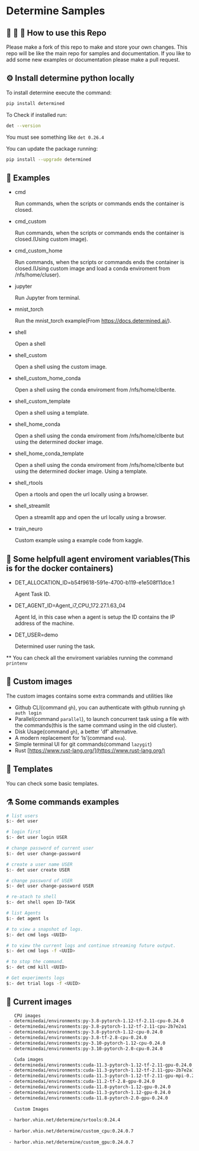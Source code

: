 # Determine Samples

## :octopus: :balloon: :firecracker: How to use this Repo

Please make a fork of this repo to make and store your own changes. This repo will be like the main repo for samples and documentation.
If you like to add some new examples or documentation please make a pull request.

## :gear: Install determine python locally

To install determine execute the command:

```bash
pip install determined
```

To Check if installed run:

```bash
det --version
```

You must see something like  `det 0.26.4`

You can update the package running:

```bash
pip install --upgrade determined
```

## :rocket: Examples

- cmd

    Run commands, when the scripts or commands ends the container is closed.

- cmd_custom

    Run commands, when the scripts or commands ends the container is closed.(Using custom image).

- cmd_custom_home

    Run commands, when the scripts or commands ends the container is closed.(Using custom image and load a conda enviroment from /nfs/home/cluser).

- jupyter

    Run Jupyter from terminal.

- mnist_torch

    Run the mnist_torch example(From <https://docs.determined.ai/>).

- shell

    Open a shell

- shell_custom

    Open a shell using the custom image.

- shell_custom_home_conda

    Open a shell using the conda enviroment from /nfs/home/clbente.

- shell_custom_template

    Open a shell using a template.

- shell_home_conda

    Open a shell using the conda enviroment from /nfs/home/clbente but using the determined docker image.

- shell_home_conda_template

    Open a shell using the conda enviroment from /nfs/home/clbente but using the determined docker image.
    Using a template.

- shell_rtools

    Open a rtools and open the url locally using a browser.

- shell_streamlit

    Open a streamlit app and open the url locally using a browser.

- train_neuro

    Custom example using a example code from kaggle.

## :dart: Some helpfull agent enviroment variables(This is for the docker containers)

- DET_ALLOCATION_ID=b54f9618-591e-4700-b119-e1e508f11dce.1

    Agent Task ID.

- DET_AGENT_ID=Agent_i7_CPU_172.27.1.63_04

    Agent Id, in this case when a agent is setup the ID contains the IP address of the machine.

- DET_USER=demo

    Determined user runing the task.

** You can check all the enviroment variables running the command `printenv`

## :dizzy: Custom images

The custom images contains some extra commands and utilities like

- Github CLI(command `gh`), you can authenticate with github running `gh auth login`
- Parallel(command `parallel`), to launch concurrent task using a file with the commands(this is the same command using in the old cluster).
- Disk Usage(command `gh`), a better 'df' alternative.
- A modern replacement for ‘ls’(command `exa`).
- Simple terminal UI for git commands(command `lazygit`)
- Rust [https://www.rust-lang.org/](https://www.rust-lang.org/)

## :memo: Templates

You can check some basic templates.

## :alembic: Some commands examples

```bash
# list users
$:- det user

# login first
$:- det user login USER

# change password of current user
$:- det user change-password

# create a user name USER
$:- det user create USER

# change password of USER
$:- det user change-password USER

# re-atach to shell
$:- det shell open ID-TASK 

# list Agents
$:- det agent ls

# to view a snapshot of logs.
$:- det cmd logs <UUID> 

# to view the current logs and continue streaming future output.
$:- det cmd logs -f <UUID> 

# to stop the command.
$:- det cmd kill <UUID> 

# Get experiments logs
$:- det trial logs -f <UUID> 
```

## :shell: Current images

```bash
   CPU images
 - determinedai/environments:py-3.8-pytorch-1.12-tf-2.11-cpu-0.24.0
 - determinedai/environments:py-3.8-pytorch-1.12-tf-2.11-cpu-2b7e2a1
 - determinedai/environments:py-3.8-pytorch-1.12-cpu-0.24.0
 - determinedai/environments:py-3.8-tf-2.8-cpu-0.24.0
 - determinedai/environments:py-3.10-pytorch-1.12-cpu-0.24.0
 - determinedai/environments:py-3.10-pytorch-2.0-cpu-0.24.0

   Cuda images
 - determinedai/environments:cuda-11.3-pytorch-1.12-tf-2.11-gpu-0.24.0
 - determinedai/environments:cuda-11.3-pytorch-1.12-tf-2.11-gpu-2b7e2a1
 - determinedai/environments:cuda-11.3-pytorch-1.12-tf-2.11-gpu-mpi-0.24.0
 - determinedai/environments:cuda-11.2-tf-2.8-gpu-0.24.0
 - determinedai/environments:cuda-11.8-pytorch-1.12-gpu-0.24.0
 - determinedai/environments:cuda-11.3-pytorch-1.12-gpu-0.24.0
 - determinedai/environments:cuda-11.8-pytorch-2.0-gpu-0.24.0
   
   Custom Images
   
 - harbor.vhio.net/determine/srtools:0.24.4
 
 - harbor.vhio.net/determine/custom_cpu:0.24.0.7
 
 - harbor.vhio.net/determine/custom_gpu:0.24.0.7
```
